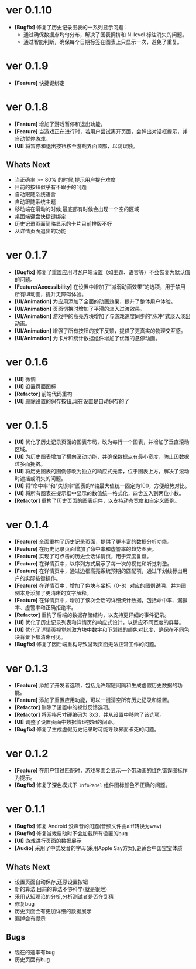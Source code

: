 # ver 0.1.10
- **[Bugfix]** 修复了历史记录图表的一系列显示问题：
  - 通过确保数据点均匀分布，解决了图表拥挤和 N-level 标注消失的问题。
  - 通过智能判断，确保每个日期标签在图表上只显示一次，避免了重复。

# ver 0.1.9
- **[Feature]** 快捷键绑定

# ver 0.1.8
- **[Feature]** 增加了游戏暂停和退出功能。
- **[Feature]** 当游戏正在进行时，若用户尝试离开页面，会弹出对话框提示，并自动暂停游戏。
- **[UI]** 将暂停和退出按钮移至游戏界面顶部，以防误触。

## Whats Next
- 当正确率 >= 80% 的时候,提示用户提升难度
- 目前的按钮似乎有不跟手的问题
- 自动跟随系统语言
- 自动跟随系统主题
- 移动端在滑动的时候,最底部有时候会出现一个空的区域
- 桌面端键盘快捷键绑定
- 历史记录页面简略显示的卡片目前排版不好
- 从详情页面退出的功能


# ver 0.1.7
- **[Bugfix]** 修复了重置应用时客户端设置（如主题、语言等）不会恢复为默认值的问题。
- **[Feature/Accessibility]** 在设置中增加了“减弱动画效果”的选项，用于禁用所有UI动画，提升无障碍体验。
- **[UI/Animation]** 为应用添加了全面的动画效果，提升了整体用户体验。
- **[UI/Animation]** 页面切换时增加了平滑的淡入过渡效果。
- **[UI/Animation]** 游戏中的高亮方块增加了与游戏速度同步的“脉冲”式淡入淡出动画。
- **[UI/Animation]** 增强了所有按钮的按下反馈，提供了更真实的物理交互感。
- **[UI/Animation]** 为卡片和统计数据组件增加了优雅的悬停动画。

# ver 0.1.6
- **[UI]**  微调
- **[UI]**  设置页面图标
- **[Refactor]** 前端代码重构
-  **[UI]** 删除设置的保存按钮,现在设置是自动保存的了


# ver 0.1.5
- **[UI]** 优化了历史记录页面的图表布局，改为每行一个图表，并增加了垂直滚动区域。
- **[UI]** 为历史图表增加了横向滚动功能，并确保数据点有最小宽度，防止因数据过多而拥挤。
- **[UI]** 将历史图表的图例修改为独立的响应式元素，位于图表上方，解决了滚动时遮挡或消失的问题。
- **[UI]** 将“命中率”和“失误率”图表的Y轴最大值统一固定为100，方便趋势对比。
- **[UI]** 将所有图表在提示框中显示的数值统一格式化，四舍五入到两位小数。
- **[Refactor]** 重构了历史页面的图表组件，以支持动态宽度和自定义图例。

# ver 0.1.4
- **[Feature]** 全面重构了历史记录页面，提供了更丰富的数据分析功能。
- **[Feature]** 在历史记录页面增加了命中率和虚警率的趋势图表。
- **[Feature]** 实现了可点击的历史会话详情页，用于深度复盘。
- **[Feature]** 在详情页中，以序列方式展示了每一次的视觉和听觉刺激。
- **[Feature]** 在详情页中，通过边框高亮系统预期的匹配项，通过下划线标出用户的实际按键操作。
- **[Feature]** 在详情页中，增加了色块与坐标（0-8）对应的图例说明，并为图例本身添加了更清晰的文字解释。
- **[Feature]** 在详情页中，增加了该次会话的详细统计数据，包括命中率、漏报率、虚警率和正确拒绝率。
- **[Refactor]** 重构了后端的数据存储结构，以支持更详细的事件记录。
- **[UI]** 优化了历史记录列表和详情页的响应式设计，以适应不同宽度的屏幕。
- **[UI]** 优化了详情页视觉刺激方块中数字和下划线的颜色对比度，确保在不同色块背景下都清晰可见。
- **[Bugfix]** 修复了因后端重构导致游戏页面无法正常工作的问题。

# ver 0.1.3
- **[Feature]** 添加了开发者选项，包括允许超短间隔和生成虚假历史数据的功能。
- **[Feature]** 添加了重置应用功能，可以一键清空所有历史记录和设置。
- **[Refactor]** 删除了设置中的视觉反馈选项。
- **[Refactor]** 将网格尺寸硬编码为 3x3，并从设置中移除了该选项。
- **[UI]** 调整了设置页面中数据管理按钮的间距。
- **[Bugfix]** 修复了生成虚假历史记录时可能导致界面卡死的问题。

# ver 0.1.2
- **[Feature]** 在用户错过匹配时，游戏界面会显示一个带动画的红色错误图标作为提示。
- **[Bugfix]** 修复了深色模式下 `InfoPanel` 组件图标颜色不正确的问题。


# ver 0.1.1
- **[Bugfix]** 修复 Android 没声音的问题(音频文件由aiff转换为wav)
- **[Bugfix]** 修复游戏启动时不会加载所有设置的bug
- **[UI]** 游戏进行页面的数据展示
- **[Audio]** 采用了中式发音的字母(采用Apple Say方案),更适合中国宝宝体质
## Whats Next

- 设置页面自动保存,还原设置按钮
- 新的算法,目前的算法不够科学(就是很烂)
- 采用认知理论的分析,分析测试者是否在乱猜
- 修复bug
- 历史页面会有更加详细的数据展示
- 漏掉会有提示
## Bugs
- 现在的速率有bug
- 历史页面有bug
